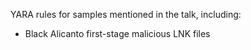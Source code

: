YARA rules for samples mentioned in the talk, including:

- Black Alicanto first-stage malicious LNK files
